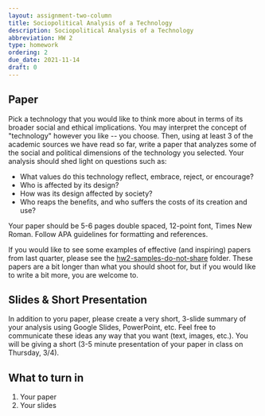 ```yaml
---
layout: assignment-two-column
title: Sociopolitical Analysis of a Technology
description: Sociopolitical Analysis of a Technology
abbreviation: HW 2
type: homework
ordering: 2
due_date: 2021-11-14
draft: 0
---
```


## Paper

Pick a technology that you would like to think more about in terms of its broader social and ethical implications. You may interpret the concept of "technology" however you like -- you choose. Then, using at least 3 of the academic sources we have read so far, write a paper that analyzes some of the social and political dimensions of the technology you selected. Your analysis should shed light on questions such as: 

* What values do this technology reflect, embrace, reject, or encourage? 
* Who is affected by its design?
* How was its design affected by society? 
* Who reaps the benefits, and who suffers the costs of its creation and use? 

Your paper should be 5-6 pages double spaced, 12-point font, Times New Roman. Follow APA guidelines for formatting and references. 

If you would like to see some examples of effective (and inspiring) papers from last quarter, please see the <a href="https://canvas.northwestern.edu/courses/149914/files/folder/hw2-samples-do-not-share" target="_blank">hw2-samples-do-not-share</a> folder. These papers are a bit longer than what you should shoot for, but if you would like to write a bit more, you are welcome to.

## Slides & Short Presentation
In addition to yoru paper, please create a very short, 3-slide summary of your analysis using Google Slides, PowerPoint, etc. Feel free to communicate these ideas any way that you want (text, images, etc.). You will be giving a short (3-5 minute presentation of your paper in class on Thursday, 3/4).

## What to turn in
1. Your paper
2. Your slides